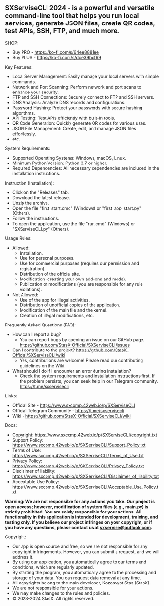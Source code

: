 **SXServiseCLI 2024 -  is a powerful and versatile command-line tool that helps you run local services, generate JSON files, create QR codes, test APIs, SSH, FTP, and much more.**
-- 

SHOP:
 - Buy PRO - https://ko-fi.com/s/64ee8881ee
 - Buy PLUS - https://ko-fi.com/s/dce39bdf69

Key Features:
 - Local Server Management: Easily manage your local servers with simple commands.
 - Network and Port Scanning: Perform network and port scans to enhance your security.
 - FTP and SSH Connections: Securely connect to FTP and SSH servers.
 - DNS Analysis: Analyze DNS records and configurations.
 - Password Hashing: Protect your passwords with secure hashing algorithms.
 - API Testing: Test APIs efficiently with built-in tools.
 - QR Code Generation: Quickly generate QR codes for various uses.
 - JSON File Management: Create, edit, and manage JSON files effortlessly.
 - etc.
   
System Requirements:
 - Supported Operating Systems: Windows, macOS, Linux.
 - Minimum Python Version: Python 3.7 or higher.
 - Required Dependencies: All necessary dependencies are included in the installation instructions.
    
Instruction (Installation):
 - Click on the "Releases" tab.
 - Download the latest release.
 - Unzip the archive.
 - Open the file "first_start.cmd" (Windows) or "first_app_start.py" (Others).
 - Follow the instructions.
 - To open the application, use the file "run.cmd" (Windows) or "SXServiseCLI.py" (Others).
  
Usage Rules:
 - Allowed:
     - Installation.
     - Use for personal purposes.
     - Use for commercial purposes (requires our permission and registration).
     - Distribution of the official site.
     - Modification (creating your own add-ons and mods).
     - Publication of modifications (you are responsible for any rule violations).
 - Not Allowed:
     - Use of the app for illegal activities.
     - Distribution of unofficial copies of the application.
     - Modification of the main file and the kernel.
     - Creation of illegal modifications, etc.

Frequently Asked Questions (FAQ):
 - How can I report a bug?
   - You can report bugs by opening an issue on our GitHub page. https://github.com/StasX-Official/SXServiseCLI/issues
 - Can I contribute to the project? https://github.com/StasX-Official/SXServiseCLI/wiki
   - Yes, contributions are welcome! Please read our contributing guidelines on the Wiki.
 - What should I do if I encounter an error during installation?
   - Check the system requirements and installation instructions first. If the problem persists, you can seek help in our Telegram community. https://t.me/sxservisecli

Links:
  - Official Site - https://www.sxcomp.42web.io/p/SXServiseCLI
  - Official Telegram Community - https://t.me/sxservisecli
  - Wiki - https://github.com/StasX-Official/SXServiseCLI/wiki

Docs:
  - Copyright: https://www.sxcomp.42web.io/p/SXServiseCLI/copyright.txt
  - Support Policy: https://www.sxcomp.42web.io/p/SXServiseCLI/Support_Policy.txt
  - Terms of Use: https://www.sxcomp.42web.io/p/SXServiseCLI/Terms_of_Use.txt
  - Privacy Policy: https://www.sxcomp.42web.io/p/SXServiseCLI/Privacy_Policy.txt
  - Disclaimer of liability: https://www.sxcomp.42web.io/p/SXServiseCLI/Disclaimer_of_liability.txt
  - Acceptable Use Policy: https://www.sxcomp.42web.io/p/SXServiseCLI/Acceptable_Use_Policy.txt

**Warning:** __We are not responsible for any actions you take. Our project is open access; however, modification of system files (e.g., main.py) is strictly prohibited. You are solely responsible for your actions. All functionality in this application is intended for development, training, and testing only. If you believe our project infringes on your copyright, or if you have any questions, please contact us at sxservise@outlook.com.__

Copyright:
 - Our app is open source and free, so we are not responsible for any copyright infringements. However, you can submit a request, and we will address it.
 - By using our application, you automatically agree to our terms and conditions, which are regularly updated.
 - By starting the program, you automatically agree to the processing and storage of your data. You can request data removal at any time.
 - All copyrights belong to the main developer, Kozosvyst Stas (StasX).
 - We are not responsible for your actions.
 - We may make changes to the rules and policies.
 - © 2023-2024 StasX. All rights reserved.
